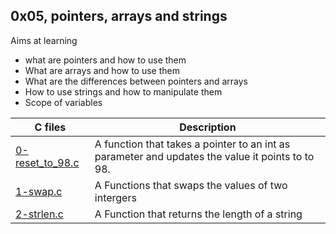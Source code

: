 ## 0x05, pointers, arrays and strings
Aims at learning 
- what are pointers and how to use them
- What are arrays and how to use them
- What are the differences between pointers and arrays
- How to use strings and how to manipulate them
- Scope of variables

C files | Description
--- | ---
[0-reset_to_98.c](0-reset_to_98.c) | A function that takes a pointer to an int as parameter and updates the value it points to to 98.
[1-swap.c](1-swap.c) | A Functions that swaps the values of two intergers
[2-strlen.c](2-strlen.c) | A Function that returns the length of a string
